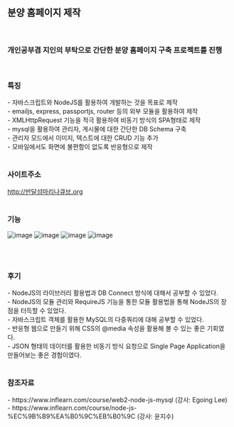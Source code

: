 <h2>분양 홈페이지 제작</h2><br>

<h3>개인공부겸 지인의 부탁으로 간단한 분양 홈페이지 구축 프로젝트를 진행</h3>
<br>


<h3>특징</h3>
- 자바스크립트와 NodeJS를 활용하여 개발하는 것을 목표로 제작<br>
- emailjs, express, passportjs, router 등의 외부 모듈을 활용하여 제작<br>
- XMLHttpRequest 기능을 적극 활용하여 비동기 방식의 SPA형태로 제작<br>
- mysql을 활용하여 관리자, 게시물에 대한 간단한 DB Schema 구축<br>
- 관리자 모드에서 이미지, 텍스트에 대한 CRUD 기능 추가<br>
- 모바일에서도 화면에 불편함이 없도록 반응형으로 제작
<br><br>


<h3>사이트주소</h3>
<a href="http://반달섬마리나큐브.org" target="_blank">http://반달섬마리나큐브.org</a>
<br><br>


<h3>기능</h3>


![image](https://user-images.githubusercontent.com/47030781/118357953-8e8a4100-b5b7-11eb-9094-dc72a42f073c.png)
![image](https://user-images.githubusercontent.com/47030781/118358146-7ff05980-b5b8-11eb-85d0-31b153fcdfe7.png)
![image](https://user-images.githubusercontent.com/47030781/118358154-8a125800-b5b8-11eb-9ef9-81de6558a6b0.png)
![image](https://user-images.githubusercontent.com/47030781/118358348-508e1c80-b5b9-11eb-9659-332d4cca34d9.png)

<br><br>

<h3>후기</h3>
- NodeJS의 라이브러리 활용법과 DB Connect 방식에 대해서 공부할 수 있었다.<br>
- NodeJS의 모듈 관리와 RequireJS 기능을 통한 모듈 활용법을 통해 NodeJS의 장점을 터득할 수 있었다. <br>
- 자바스크립트 객체를 활용한 MySQL의 다중쿼리에 대해 공부할 수 있었다.<br>
- 반응형 웹으로 만들기 위해 CSS의 @media 속성을 활용해 볼 수 있는 좋은 기회였다.<br>
- JSON 형태의 데이터를 활용한 비동기 방식 요청으로 Single Page Application을 만들어보는 좋은 경험이였다. 
<br><br>

<h3>참조자료</h3>
- https://www.inflearn.com/course/web2-node-js-mysql (강사: Egoing Lee)
- https://www.inflearn.com/course/node-js-%EC%9B%B9%EA%B0%9C%EB%B0%9C (강사: 윤지수)
